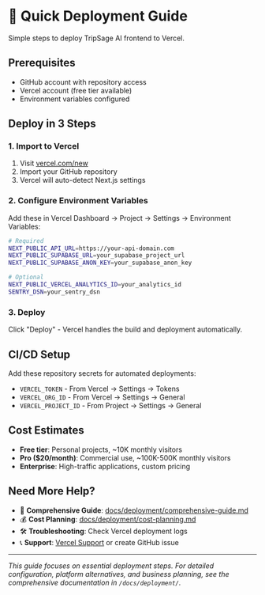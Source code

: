 # 🚀 Quick Deployment Guide

Simple steps to deploy TripSage AI frontend to Vercel.

## Prerequisites
- GitHub account with repository access
- Vercel account (free tier available)
- Environment variables configured

## Deploy in 3 Steps

### 1. Import to Vercel
1. Visit [vercel.com/new](https://vercel.com/new)
2. Import your GitHub repository
3. Vercel will auto-detect Next.js settings

### 2. Configure Environment Variables
Add these in Vercel Dashboard → Project → Settings → Environment Variables:

```bash
# Required
NEXT_PUBLIC_API_URL=https://your-api-domain.com
NEXT_PUBLIC_SUPABASE_URL=your_supabase_project_url
NEXT_PUBLIC_SUPABASE_ANON_KEY=your_supabase_anon_key

# Optional
NEXT_PUBLIC_VERCEL_ANALYTICS_ID=your_analytics_id
SENTRY_DSN=your_sentry_dsn
```

### 3. Deploy
Click "Deploy" - Vercel handles the build and deployment automatically.

## CI/CD Setup
Add these repository secrets for automated deployments:
- `VERCEL_TOKEN` - From Vercel → Settings → Tokens
- `VERCEL_ORG_ID` - From Vercel → Settings → General  
- `VERCEL_PROJECT_ID` - From Project → Settings → General

## Cost Estimates
- **Free tier**: Personal projects, ~10K monthly visitors
- **Pro ($20/month)**: Commercial use, ~100K-500K monthly visitors
- **Enterprise**: High-traffic applications, custom pricing

## Need More Help?
- 📖 **Comprehensive Guide**: [docs/deployment/comprehensive-guide.md](../docs/deployment/comprehensive-guide.md)
- 💰 **Cost Planning**: [docs/deployment/cost-planning.md](../docs/deployment/cost-planning.md)
- 🛠 **Troubleshooting**: Check Vercel deployment logs
- 📞 **Support**: [Vercel Support](https://vercel.com/support) or create GitHub issue

---
*This guide focuses on essential deployment steps. For detailed configuration, platform alternatives, and business planning, see the comprehensive documentation in `/docs/deployment/`.*